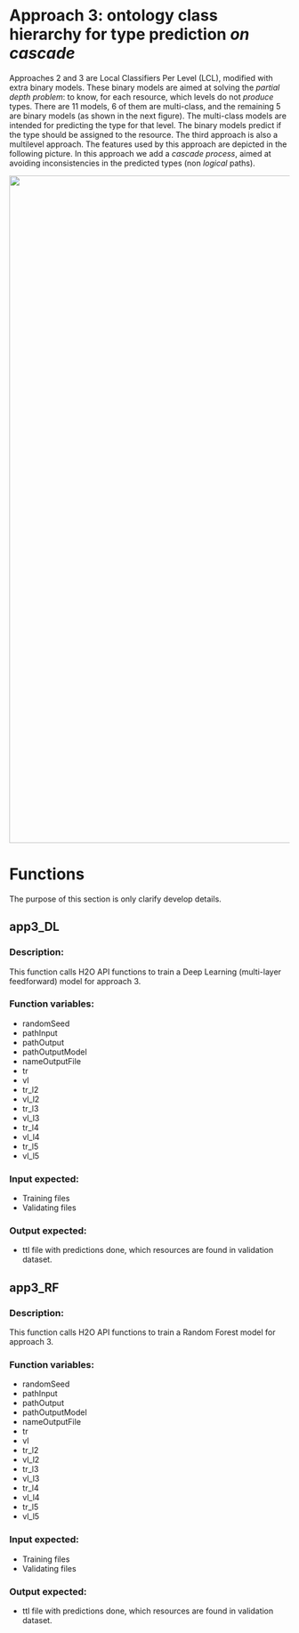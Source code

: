 # Approach 3: ontology class hierarchy for type prediction *on cascade*
Approaches 2 and 3 are Local Classifiers Per Level (LCL), modified with extra binary models. 
These binary models are aimed at solving the *partial depth
problem*: to know, for each resource, which levels do not *produce* types. 
There are 11 models, 6 of them are multi-class, and the remaining 5 are binary models
(as shown in the next figure). The multi-class models are intended for predicting the
type for that level. The binary models predict if the type should be assigned to
the resource.
The third approach is also a multilevel approach. The features used by this
approach are depicted in the following picture. In this approach we add a *cascade process*, aimed at avoiding inconsistencies in the predicted types (non *logical*
paths).

<img src="http://es-ta.linkeddata.es/app3training_v2.png" width="1200">


# Functions
The purpose of this section is only clarify develop details.

## app3_DL 
### Description:
This function calls H2O API functions to train a Deep Learning (multi-layer feedforward) model for approach 3.
### Function variables:
* randomSeed
* pathInput
* pathOutput
* pathOutputModel
* nameOutputFile
* tr
* vl
* tr_l2
* vl_l2
* tr_l3
* vl_l3
* tr_l4
* vl_l4
* tr_l5
* vl_l5
### Input expected:
* Training files
* Validating files
### Output expected:
* ttl file with predictions done, which resources are found in validation dataset.


## app3_RF 
### Description:
This function calls H2O API functions to train a Random Forest model for approach 3.
### Function variables:
* randomSeed
* pathInput
* pathOutput
* pathOutputModel
* nameOutputFile
* tr
* vl
* tr_l2
* vl_l2
* tr_l3
* vl_l3
* tr_l4
* vl_l4
* tr_l5
* vl_l5
### Input expected:
* Training files
* Validating files
### Output expected:
* ttl file with predictions done, which resources are found in validation dataset.

